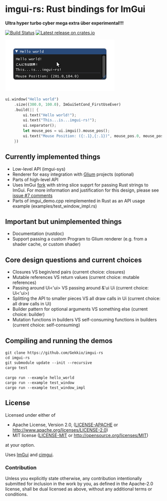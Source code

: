# imgui-rs: Rust bindings for ImGui

**Ultra hyper turbo cyber mega extra über experimental!!!**

[![Build Status](https://travis-ci.org/Gekkio/imgui-rs.svg?branch=master)](https://travis-ci.org/Gekkio/imgui-rs)
[![Latest release on crates.io](https://meritbadge.herokuapp.com/imgui)](https://crates.io/crates/imgui)

![Hello world](hello_world.png)

```rust
ui.window("Hello world")
    .size((300.0, 100.0), ImGuiSetCond_FirstUseEver)
    .build(|| {
        ui.text("Hello world!");
        ui.text("This...is...imgui-rs!");
        ui.separator();
        let mouse_pos = ui.imgui().mouse_pos();
        ui.text("Mouse Position: ({:.1},{:.1})", mouse_pos.0, mouse_pos.1);
    })
```

## Currently implemented things

* Low-level API (imgui-sys)
* Renderer for easy integration with [Glium](https://github.com/tomaka/glium) projects (optional)
* Parts of high-level API
* Uses ImGui [fork](https://github.com/bitshifter/imgui/tree/imstr) with string slice supprt
  for passing Rust strings to ImGui. For more information and justification for this design, please see
  [issue #7 comments](https://github.com/Gekkio/imgui-rs/issues/7#issuecomment-174228805)
* Parts of imgui\_demo.cpp reimplemented in Rust as an API usage example (examples/test\_window\_impl.rs)

## Important but unimplemented things

* Documentation (rustdoc)
* Support passing a custom Program to Glium renderer (e.g. from a shader cache, or custom shader)

## Core design questions and current choices

* Closures VS begin/end pairs (current choice: closures)
* Mutable references VS return values (current choice: mutable references)
* Passing around Ui&lt;'ui&gt; VS passing around &amp;'ui Ui (current choice: Ui&lt;'ui&gt;)
* Splitting the API to smaller pieces VS all draw calls in Ui (current choice: all draw calls in Ui)
* Builder pattern for optional arguments VS something else (current choice: builder)
* Mutation functions in builders VS self-consuming functions in builders (current choice: self-consuming)

## Compiling and running the demos

    git clone https://github.com/Gekkio/imgui-rs
    cd imgui-rs
    git submodule update --init --recursive
    cargo test

    cargo run --example hello_world
    cargo run --example test_window
    cargo run --example test_window_impl

## License

Licensed under either of

 * Apache License, Version 2.0, ([LICENSE-APACHE](LICENSE-APACHE) or http://www.apache.org/licenses/LICENSE-2.0)
 * MIT license ([LICENSE-MIT](LICENSE-MIT) or http://opensource.org/licenses/MIT)

at your option.

Uses [ImGui](https://github.com/ocornut/imgui) and [cimgui](https://github.com/Extrawurst/cimgui).

### Contribution

Unless you explicitly state otherwise, any contribution intentionally
submitted for inclusion in the work by you, as defined in the Apache-2.0
license, shall be dual licensed as above, without any additional terms or
conditions.
